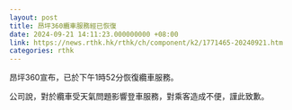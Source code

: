 ```yaml
---
layout: post
title: 昂坪360纜車服務經已恢復
date: 2024-09-21 14:11:23.000000000 +08:00
link: https://news.rthk.hk/rthk/ch/component/k2/1771465-20240921.htm
categories: rthk
---
```


昂坪360宣布，已於下午1時52分恢復纜車服務。

公司說，對於纜車受天氣問題影響登車服務，對乘客造成不便，謹此致歉。
